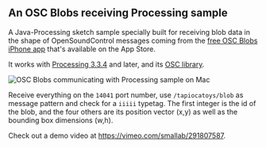 ## An OSC Blobs receiving Processing sample
A Java-Processing sketch sample specially built for receiving blob data in the shape of OpenSoundControl messages coming from the [free OSC Blobs iPhone app](https://itunes.apple.com/us/app/osc-blobs-tapioca-toys/id1436978667?mt=8) that's available on the App Store.

It works with [Processing 3.3.4](https://processing.org/download/ "download Processing") and later, and its [OSC library](http://www.sojamo.de/libraries/oscp5).

![OSC Blobs communicating with Processing sample on Mac](https://tapioca.toys/assets/img/tapioca-toys-osc-blobs-01.jpg "OSC Blobs communicating with Processing sample on Mac")

Receive everything on the `14041` port number, use `/tapiocatoys/blob` as message pattern and check for a `iiiii` typetag. The first integer is the id of the blob, and the four others are its position vector (x,y) as well as the bounding box dimensions (w,h).

Check out a demo video at https://vimeo.com/smallab/291807587.
